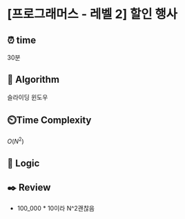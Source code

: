 # [프로그래머스 - 레벨 2] 할인 행사
 
## ⏰  **time**
30분

## :pushpin: **Algorithm**
슬라이딩 윈도우

## ⏲️**Time Complexity**
$O(N^2)$

## :round_pushpin: **Logic**


## :black_nib: **Review**
- 100_000 * 10이라 N^2괜찮음